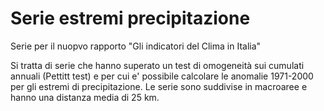 # Serie estremi precipitazione

Serie per il nuopvo rapporto "Gli indicatori del Clima in Italia"

Si tratta di serie che hanno superato un test di omogeneità sui cumulati annuali (Pettitt test) e per cui e' possibile calcolare le anomalie 1971-2000 per gli estremi di precipitazione. 
Le serie sono suddivise in macroaree e hanno una distanza media di 25 km.
